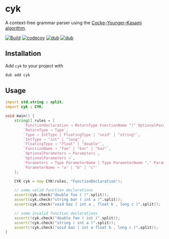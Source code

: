 # cyk

A context-free grammar parser using the [Cocke–Younger–Kasami algorithm](https://en.wikipedia.org/wiki/CYK_algorithm).

[![Build](https://github.com/jakobkogler/cyk/workflows/build/badge.svg)](https://github.com/jakobkogler/cyk/actions?query=branch%3Amain+workflow%3Abuild)
[![codecov](https://codecov.io/gh/jakobkogler/cyk/branch/main/graph/badge.svg?token=42FEQ64OAG)](https://codecov.io/gh/jakobkogler/cyk)
[![dub](https://img.shields.io/dub/v/cyk)](https://code.dlang.org/packages/cyk)
[![dub](https://img.shields.io/dub/l/cyk)](https://code.dlang.org/packages/cyk)


## Installation

Add `cyk` to your project with

```sh
dub add cyk
```

## Usage

```d
import std.string : split;
import cyk : CYK;

void main() {
    string[] rules = [
        `FunctionDeclaration → ReturnType FunctionName "(" OptionalParameters ")"`,
        `ReturnType → Type`,
        `Type → IntType | FloatingType | "void" | "string"`,
        `IntType → "int" | "long"`,
        `FloatingType → "float" | "double"`,
        `FunctionName → "foo" | "bar" | "baz"`,
        `OptionalParameters → Parameters`,
        `OptionalParameters →`,
        `Parameters → Type ParameterName | Type ParameterName "," Parameters`,
        `ParameterName → "a" | "b" | "c"`
    ];

    CYK cyk = new CYK(rules, "FunctionDeclaration");

    // some valid function declarations
    assert(cyk.check("double foo ( )".split));
    assert(cyk.check("string bar ( int a )".split));
    assert(cyk.check("void baz ( int a , float b , long c )".split));

    // some invalid function declarations
    assert(!cyk.check("double foo ( int )".split));
    assert(!cyk.check("string ( int a )".split));
    assert(!cyk.check("void baz ( int a float b , long c )".split));
}
```
